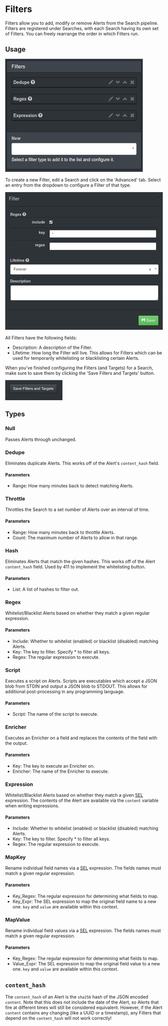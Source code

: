 Filters
=======

Filters allow you to add, modify or remove Alerts from the Search pipeline. Filters are registered under Searches, with each Search having its own set of Filters. You can freely rearrange the order in which Filters run.


Usage
-----

![Filters config](/docs/imgs/filters_config.png?raw=true)

To create a new Filter, edit a Search and click on the 'Advanced' tab. Select an entry from the dropdown to configure a Filter of that type.

![Filter config](/docs/imgs/filter_config.png?raw=true)

All Filters have the following fields:

- Description: A description of the Filter.
- Lifetime: How long the Filter will live. This allows for Filters which can be used for temporarily whitelisting or blacklisting certain Alerts.

When you've finished configuring the Filters (and Targets) for a Search, make sure to save them by clicking the 'Save Filters and Targets' button.

![Filter & Targets save](/docs/imgs/filterstargets_save.png?raw=true)


Types
-----

### Null ###

Passes Alerts through unchanged.


### Dedupe ###

Eliminates duplicate Alerts. This works off of the Alert's `content_hash` field.

#### Parameters ####

- Range: How many minutes back to detect matching Alerts.


### Throttle ###

Throttles the Search to a set number of Alerts over an interval of time.

#### Parameters ####

- Range: How many minutes back to throttle Alerts.
- Count: The maximum number of Alerts to allow in that range.


### Hash ###

Eliminates Alerts that match the given hashes. This works off of the Alert `content_hash` field. Used by 411 to implement the whitelisting button.

#### Parameters ####

- List: A list of hashes to filter out.


### Regex ###

Whitelist/Blacklist Alerts based on whether they match a given regular expression.

#### Parameters ####

- Include: Whether to whitelist (enabled) or blacklist (disabled) matching Alerts.
- Key: The key to filter. Specify * to filter all keys.
- Regex: The regular expression to execute.


### Script ###

Executes a script on Alerts. Scripts are executables which accept a JSON blob from STDIN and output a JSON blob to STDOUT. This allows for additional post-processing in any programming language.

#### Parameters ####

- Script: The name of the script to execute.


### Enricher ###

Executes an Enricher on a field and replaces the contents of the field with the output.

#### Parameters ####

- Key: The key to execute an Enricher on.
- Enricher: The name of the Enricher to execute.


### Expression ###

Whitelist/Blacklist Alerts based on whether they match a given [SEL](https://symfony.com/doc/current/components/expression_language/syntax.html) expression. The contents of the Alert are available via the `content` variable when writing expressions.

#### Parameters ####

- Include: Whether to whitelist (enabled) or blacklist (disabled) matching Alerts.
- Key: The key to filter. Specify * to filter all keys.
- Regex: The regular expression to execute.


### MapKey ###

Rename individual field names via a [SEL](https://symfony.com/doc/current/components/expression_language/syntax.html) expression. The fields names must match a given regular expression.

#### Parameters ####

- Key_Regex: The regular expression for determining what fields to map.
- Key_Expr: The SEL expression to map the original field name to a new one. `key` and `value` are available within this context.


### MapValue ###

Rename individual field values via a [SEL](https://symfony.com/doc/current/components/expression_language/syntax.html) expression. The fields names must match a given regular expression.

#### Parameters ####

- Key_Regex: The regular expression for determining what fields to map.
- Value_Expr: The SEL expression to map the original field value to a new one. `key` and `value` are available within this context.


`content_hash`
--------------

The `content_hash` of an Alert is the `sha256` hash of the JSON encoded `content`. Note that this does not include the date of the Alert, so Alerts that fire at different times will still be considered equivalent. However, if the Alert `content` contains any changing (like a UUID or a timestamp), any Filters that depend on the `content_hash` will not work correctly!

